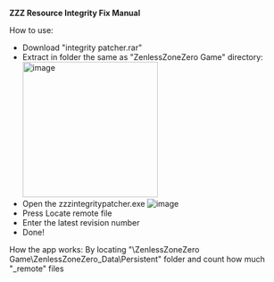 **ZZZ Resource Integrity Fix Manual**

How to use:
- Download "integrity patcher.rar"
- Extract in folder the same as "ZenlessZoneZero Game" directory:
  <img width="242" alt="image" src="https://github.com/user-attachments/assets/bbf66219-eadf-4fac-ba0c-014be9bc45e7">
- Open the zzzintegritypatcher.exe
  ![image](https://github.com/user-attachments/assets/a3c2ffdf-90b1-4212-b096-50da04dd0bb6)
- Press Locate remote file
- Enter the latest revision number
- Done!

How the app works:
By locating "\ZenlessZoneZero Game\ZenlessZoneZero_Data\Persistent" folder and count how much "_remote" files

